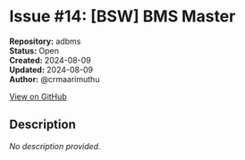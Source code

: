 # Issue #14: [BSW] BMS Master 

**Repository:** adbms  
**Status:** Open  
**Created:** 2024-08-09  
**Updated:** 2024-08-09  
**Author:** @crmaarimuthu  

[View on GitHub](https://github.com/Simtestlab/adbms/issues/14)

## Description

*No description provided.*